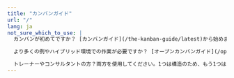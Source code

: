```yaml
---
title: "カンバンガイド"
url: "/"
lang: ja
not_sure_which_to_use: |
  カンバンが初めてですか？ [カンバンガイド](/the-kanban-guide/latest)から始めましょう。

  より多くの例やハイブリッド環境での作業が必要ですか？ [オープンカンバンガイド](/open-guide-to-kanban/latest)をお試しください。

  トレーナーやコンサルタントの方？両方を使用してください。1つは構造のため、もう1つはニュアンスのためです。
---
```


